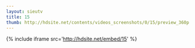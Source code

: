 ```yaml
---
layout: sieutv
title: 15
thumb: http://hdsite.net/contents/videos_screenshots/0/15/preview_360p.mp4.jpg
---
```

{% include iframe src='http://hdsite.net/embed/15' %}
 
